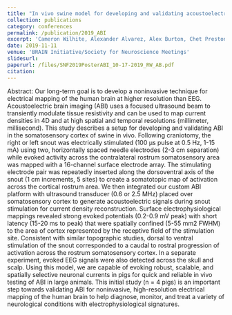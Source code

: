 ```yaml
---
title: "In vivo swine model for developing and validating acoustoelectric brain imaging of neuronal current"
collection: publications
category: conferences
permalink: /publication/2019_ABI
excerpt: 'Cameron Wilhite, Alexander Alvarez, Alex Burton, Chet Preston, Katalin Gothard, Andy Fuglevand, Debbie Mustacich, Stephen L. Cowen, Russell S. Witte'
date: 2019-11-11
venue: 'BRAIN Initiative/Society for Neuroscience Meetings'
slidesurl:
paperurl: /files/SNF2019PosterABI_10-17-2019_RW_AB.pdf
citation:
---
```


Abstract: Our long-term goal is to develop a noninvasive technique for electrical mapping of the human brain at higher resolution than EEG. Acoustoelectric brain imaging (ABI) uses a focused ultrasound beam to transiently modulate tissue resistivity and can be used to map current densities in 4D and at high spatial and temporal resolutions (millimeter, millisecond). This study describes a setup for developing and validating ABI in the somatosensory cortex of swine in vivo. Following craniotomy, the right or left snout was electrically stimulated (100 µs pulse at 0.5 Hz, 1-15 mA) using two, horizontally spaced needle electrodes (2-3 cm separation) while evoked activity across the contralateral rostrum somatosensory area was mapped with a 16-channel surface electrode array. The stimulating electrode pair was repeatedly inserted along the dorsoventral axis of the snout (1 cm increments, 5 sites) to create a somatotopic map of activation across the cortical rostrum area. We then integrated our custom ABI platform with ultrasound transducer (0.6 or 2.5 MHz) placed over somatosensory cortex to generate acoustoelectric signals during snout stimulation for current density reconstruction. Surface electrophysiological mappings revealed strong evoked potentials (0.2-0.9 mV peak) with short latency (15-20 ms to peak) that were spatially confined (5-55 mm2 FWHM) to the area of cortex represented by the receptive field of the stimulation site. Consistent with similar topographic studies, dorsal to ventral stimulation of the snout corresponded to a caudal to rostral progression of activation across the rostrum somatosensory cortex. In a separate experiment, evoked EEG signals were also detected across the skull and scalp. Using this model, we are capable of evoking robust, scalable, and spatially selective neuronal currents in pigs for quick and reliable in vivo testing of ABI in large animals. This initial study (n = 4 pigs) is an important step towards validating ABI for noninvasive, high-resolution electrical mapping of the human brain to help diagnose, monitor, and treat a variety of neurological conditions with electrophysiological signatures.
